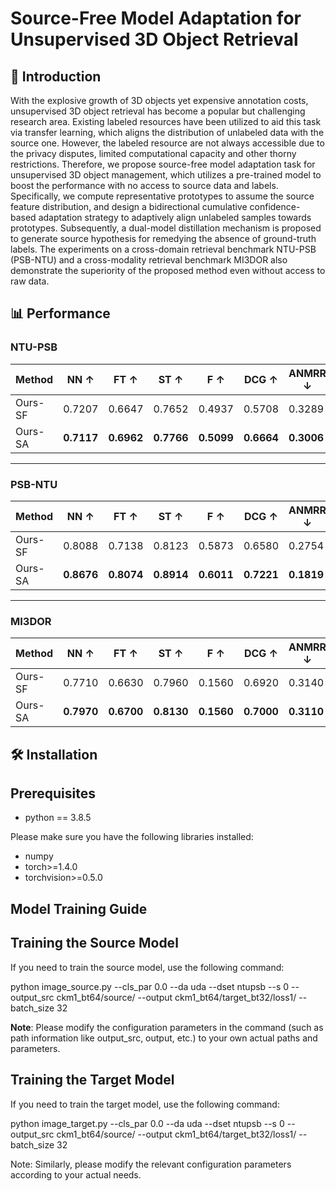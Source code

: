# Source-Free Model Adaptation for Unsupervised 3D Object Retrieval



## 🌟 Introduction

With the explosive growth of 3D objects yet expensive annotation costs, unsupervised 3D object retrieval has become a popular but challenging research area.
Existing labeled resources have been utilized to aid this task via transfer learning, which aligns the distribution of unlabeled data with the source one.
However, the labeled resource are not always accessible due to the privacy disputes, limited computational capacity and other thorny restrictions.
Therefore, we propose source-free model adaptation task for unsupervised 3D object management, which utilizes a pre-trained model to boost the performance with no access to source data and labels.
Specifically, we compute representative prototypes to assume the source feature distribution, and design a bidirectional cumulative confidence-based adaptation strategy to adaptively align unlabeled samples towards prototypes. Subsequently, a dual-model distillation mechanism is proposed to generate source hypothesis for remedying the absence of ground-truth labels.
The experiments on a cross-domain retrieval benchmark NTU-PSB (PSB-NTU) and a cross-modality retrieval benchmark MI3DOR also demonstrate the superiority of the proposed method even without access to raw data. 


## 📊 Performance

### NTU-PSB
| Method   | NN ↑  | FT ↑  | ST ↑  | F ↑   | DCG ↑  | ANMRR ↓ |
|----------|-------|-------|-------|-------|--------|---------|
| Ours-SF  | 0.7207 | 0.6647 | 0.7652 | 0.4937 | 0.5708 | 0.3289 |
| Ours-SA  | **0.7117** | **0.6962** | **0.7766** | **0.5099** | **0.6664** | **0.3006** |

---

### PSB-NTU
| Method   | NN ↑  | FT ↑  | ST ↑  | F ↑   | DCG ↑  | ANMRR ↓ |
|----------|-------|-------|-------|-------|--------|---------|
| Ours-SF  | 0.8088 | 0.7138 | 0.8123 | 0.5873 | 0.6580 | 0.2754 |
| Ours-SA  | **0.8676** | **0.8074** | **0.8914** | **0.6011** | **0.7221** | **0.1819** |

---

### MI3DOR
| Method   | NN ↑  | FT ↑  | ST ↑  | F ↑   | DCG ↑  | ANMRR ↓ |
|----------|-------|-------|-------|-------|--------|---------|
| Ours-SF  | 0.7710 | 0.6630 | 0.7960 | 0.1560 | 0.6920 | 0.3140 |
| Ours-SA  | **0.7970** | **0.6700** | **0.8130** | **0.1560** | **0.7000** | **0.3110** |



## 🛠️ Installation

## Prerequisites
- python == 3.8.5

Please make sure you have the following libraries installed:
- numpy
- torch>=1.4.0
- torchvision>=0.5.0


## Model Training Guide
## Training the Source Model
If you need to train the source model, use the following command:

python image_source.py --cls_par 0.0 --da uda --dset ntupsb --s 0 --output_src ckm1_bt64/source/ --output ckm1_bt64/target_bt32/loss1/ --batch_size 32

**Note**: Please modify the configuration parameters in the command (such as path information like output_src, output, etc.) to your own actual paths and parameters.

## Training the Target Model
If you need to train the target model, use the following command:

python image_target.py --cls_par 0.0 --da uda --dset ntupsb --s 0 --output_src ckm1_bt64/source/ --output ckm1_bt64/target_bt32/loss1/ --batch_size 32

Note: Similarly, please modify the relevant configuration parameters according to your actual needs.
